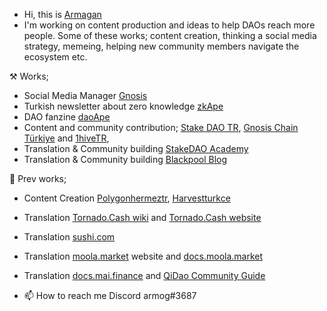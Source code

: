- Hi, this is [Armagan](https://twitter.com/0xarmog)
- I'm working on content production and ideas to help DAOs reach more people. Some of these works; content creation, thinking a social media strategy, memeing, helping new community members navigate the ecosystem etc.

⚒  Works;
- Social Media Manager [Gnosis](https://gnosis.io)
- Turkish newsletter about zero knowledge [zkApe](https://zkape.substack.com/)
- DAO fanzine [daoApe](https://mirror.xyz/0x4529921387f7b686fc9b0b80754d2b2983496eD2)
- Content and community contribution; [Stake DAO TR](https://twitter.com/StakeDAOHQ_TR), [Gnosis Chain Türkiye](https://twitter.com/GnosisTurkiye) and [1hiveTR](https://twitter.com/1hiveTR), 
- Translation & Community building [StakeDAO Academy](https://academy.stakedao.org/tag/tr/)
- Translation & Community building [Blackpool Blog](https://blog.blackpool.finance/tag/turkce/)
 
🔧 Prev works;
- Content Creation [Polygonhermeztr](https://twitter.com/polygonhermeztr), [Harvestturkce](https://twitter.com/HarvestTurkce)
- Translation [Tornado.Cash wiki](https://docs.tornado.cash/v/tu/) and [Tornado.Cash website](https://tornadocash.eth.link/)
- Translation [sushi.com](https://app.sushi.com/tr/swap)
- Translation [moola.market](https://moola.market/) website and [docs.moola.market](https://docs.moola.market/v/turkish)
- Translation [docs.mai.finance](https://docs.mai.finance) and [QiDao Community Guide](https://qidao-qimps.gitbook.io/mai-finance-tutorials/v/turkish/)

- 📫 How to reach me Discord armog#3687

<!---
0xarmagan/0xarmagan is a ✨ special ✨ repository because its `README.md` (this file) appears on your GitHub profile.
You can click the Preview link to take a look at your changes.
--->
